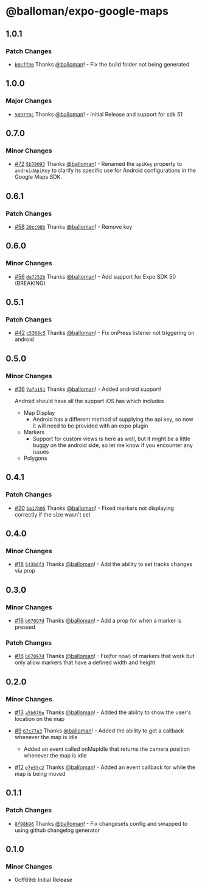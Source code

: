 # @balloman/expo-google-maps

## 1.0.1

### Patch Changes

- [`b0cff96`](https://github.com/balloman/expo-google-maps/commit/b0cff969a13cf069ff083b6814c1d68452dcfb92) Thanks [@balloman](https://github.com/balloman)! - Fix the build folder not being generated

## 1.0.0

### Major Changes

- [`589770c`](https://github.com/balloman/expo-google-maps/commit/589770cad3fd4c94602fcba10fd3d55f3cad0ab5) Thanks [@balloman](https://github.com/balloman)! - Initial Release and support for sdk 51

## 0.7.0

### Minor Changes

- [#72](https://github.com/balloman/expo-google-maps/pull/72) [`5b78093`](https://github.com/balloman/expo-google-maps/commit/5b78093f9b9ce4529b7dd4170891dc05d74f63bb) Thanks [@balloman](https://github.com/balloman)! - Renamed the `apiKey` property to `androidApiKey` to clarify its specific use for Android configurations in the Google Maps SDK.

## 0.6.1

### Patch Changes

- [#58](https://github.com/balloman/expo-google-maps/pull/58) [`20cc98b`](https://github.com/balloman/expo-google-maps/commit/20cc98b2e49232683ba0d3a6017bce9f2f865b79) Thanks [@balloman](https://github.com/balloman)! - Remove key

## 0.6.0

### Minor Changes

- [#56](https://github.com/balloman/expo-google-maps/pull/56) [`da7252b`](https://github.com/balloman/expo-google-maps/commit/da7252bc4b6dea45733732432092480e913aebbb) Thanks [@balloman](https://github.com/balloman)! - Add support for Expo SDK 50 (BREAKING)

## 0.5.1

### Patch Changes

- [#42](https://github.com/balloman/expo-google-maps/pull/42) [`c5368c5`](https://github.com/balloman/expo-google-maps/commit/c5368c51ce29bb9323f1135c4b766a36938dd054) Thanks [@balloman](https://github.com/balloman)! - Fix onPress listener not triggering on android

## 0.5.0

### Minor Changes

- [#36](https://github.com/balloman/expo-google-maps/pull/36) [`7afa151`](https://github.com/balloman/expo-google-maps/commit/7afa151ed8ea9d33d42bc6e8eb71ba11002801ca) Thanks [@balloman](https://github.com/balloman)! - Added android support!

  Android should have all the support iOS has which includes

  - Map Display
    - Android has a different method of supplying the api key, so now it will need to be provided with an expo plugin
  - Markers
    - Support for custom views is here as well, but it might be a little buggy on the android side, so let me know if you encounter any issues
  - Polygons

## 0.4.1

### Patch Changes

- [#20](https://github.com/balloman/expo-google-maps/pull/20) [`5a17b05`](https://github.com/balloman/expo-google-maps/commit/5a17b05ba9bd9ea8fedd5125f4d200ab2794f303) Thanks [@balloman](https://github.com/balloman)! - Fixed markers not displaying correctly if the size wasn't set

## 0.4.0

### Minor Changes

- [#18](https://github.com/balloman/expo-google-maps/pull/18) [`543b6f3`](https://github.com/balloman/expo-google-maps/commit/543b6f32540becad2cc0f476815ffc76e8e703c5) Thanks [@balloman](https://github.com/balloman)! - Add the ability to set tracks changes via prop

## 0.3.0

### Minor Changes

- [#16](https://github.com/balloman/expo-google-maps/pull/16) [`b67097d`](https://github.com/balloman/expo-google-maps/commit/b67097d8e7f99f75a8d7ed1a0da92ef96ee5f344) Thanks [@balloman](https://github.com/balloman)! - Add a prop for when a marker is pressed

### Patch Changes

- [#16](https://github.com/balloman/expo-google-maps/pull/16) [`b67097d`](https://github.com/balloman/expo-google-maps/commit/b67097d8e7f99f75a8d7ed1a0da92ef96ee5f344) Thanks [@balloman](https://github.com/balloman)! - Fix(for now) of markers that work but only allow markers that have a defined width and height

## 0.2.0

### Minor Changes

- [#13](https://github.com/balloman/expo-google-maps/pull/13) [`a5b676e`](https://github.com/balloman/expo-google-maps/commit/a5b676e5089cd08389eca6f15c1f5bceefdb577e) Thanks [@balloman](https://github.com/balloman)! - Added the ability to show the user's location on the map

- [#9](https://github.com/balloman/expo-google-maps/pull/9) [`67c77a3`](https://github.com/balloman/expo-google-maps/commit/67c77a300d1b905a99531c5edc2d0139952073fe) Thanks [@balloman](https://github.com/balloman)! - Added the ability to get a callback whenever the map is idle

  - Added an event called onMapIdle that returns the camera position whenever the map is idle

- [#12](https://github.com/balloman/expo-google-maps/pull/12) [`e7e55c2`](https://github.com/balloman/expo-google-maps/commit/e7e55c25442e993d82784b18e6a34512468406a6) Thanks [@balloman](https://github.com/balloman)! - Added an event callback for while the map is being moved

## 0.1.1

### Patch Changes

- [`8f98b96`](https://github.com/balloman/expo-google-maps/commit/8f98b961115b497a0966f449ed5903af57ed6623) Thanks [@balloman](https://github.com/balloman)! - Fix changesets config and swapped to using github changelog generator

## 0.1.0

### Minor Changes

- 0cff69d: Initial Release

